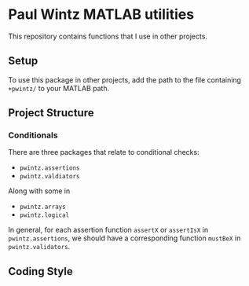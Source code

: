 # Paul Wintz MATLAB utilities
This repository contains functions that I use in other projects. 

## Setup
To use this package in other projects, add the path to the file containing `+pwintz/` to your MATLAB path.


## Project Structure

### Conditionals

There are three packages that relate to conditional checks: 

* `pwintz.assertions`
* `pwintz.valdiators`

Along with some in

* `pwintz.arrays`
* `pwintz.logical`

In general, for each assertion function `assertX` or `assertIsX` in `pwintz.assertions`, we should have a corresponding function `mustBeX` in `pwintz.validators`. 

## Coding Style

